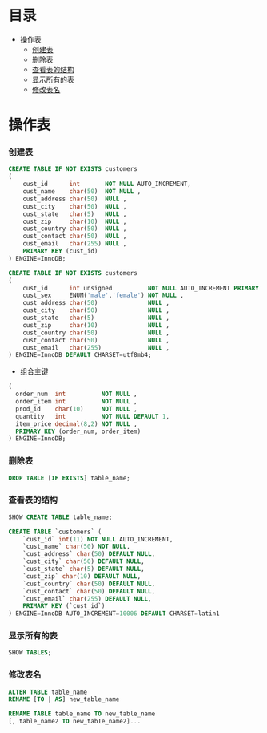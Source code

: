 # 目录
- [操作表](#操作表)
    - [创建表](#创建表)
    - [删除表](#删除表)
    - [查看表的结构](#查看表的结构)
    - [显示所有的表](#显示所有的表)
    - [修改表名](#修改表名)



<!-- = = = = = = = = = = = = = = = = = = = = = = = = = = = = = = = = = = = = = = = = = = = = = = = = = = = = = = = = = = = = -->
<!-- = = = = = = = = = = = = = = = = = = = = = = = = = = = = = = = = = = = = = = = = = = = = = = = = = = = = = = = = = = = = -->



# 操作表
### 创建表
```sql
CREATE TABLE IF NOT EXISTS customers
(
    cust_id      int       NOT NULL AUTO_INCREMENT,
    cust_name    char(50)  NOT NULL ,
    cust_address char(50)  NULL ,
    cust_city    char(50)  NULL ,
    cust_state   char(5)   NULL ,
    cust_zip     char(10)  NULL ,
    cust_country char(50)  NULL ,
    cust_contact char(50)  NULL ,
    cust_email   char(255) NULL ,
    PRIMARY KEY (cust_id)
) ENGINE=InnoDB;
```

```sql
CREATE TABLE IF NOT EXISTS customers
(
    cust_id      int unsigned          NOT NULL AUTO_INCREMENT PRIMARY KEY,
    cust_sex     ENUM('male','female') NOT NULL ,
    cust_address char(50)              NULL ,
    cust_city    char(50)              NULL ,
    cust_state   char(5)               NULL ,
    cust_zip     char(10)              NULL ,
    cust_country char(50)              NULL ,
    cust_contact char(50)              NULL ,
    cust_email   char(255)             NULL ,
) ENGINE=InnoDB DEFAULT CHARSET=utf8mb4;
```

* 组合主键
```sql
(
  order_num  int          NOT NULL ,
  order_item int          NOT NULL ,
  prod_id    char(10)     NOT NULL ,
  quantity   int          NOT NULL DEFAULT 1,
  item_price decimal(8,2) NOT NULL ,
  PRIMARY KEY (order_num, order_item)
) ENGINE=InnoDB;
```

### 删除表
```sql
DROP TABLE [IF EXISTS] table_name;
```

### 查看表的结构
```sql
SHOW CREATE TABLE table_name;

CREATE TABLE `customers` (
    `cust_id` int(11) NOT NULL AUTO_INCREMENT,
    `cust_name` char(50) NOT NULL,
    `cust_address` char(50) DEFAULT NULL,
    `cust_city` char(50) DEFAULT NULL,
    `cust_state` char(5) DEFAULT NULL,
    `cust_zip` char(10) DEFAULT NULL,
    `cust_country` char(50) DEFAULT NULL,
    `cust_contact` char(50) DEFAULT NULL,
    `cust_email` char(255) DEFAULT NULL,
    PRIMARY KEY (`cust_id`)
) ENGINE=InnoDB AUTO_INCREMENT=10006 DEFAULT CHARSET=latin1
```

### 显示所有的表
```sql
SHOW TABLES;
```

### 修改表名
```sql
ALTER TABLE table_name 
RENAME [TO | AS] new_table_name
```
```sql
RENAME TABLE table_name TO new_table_name 
[, table_name2 TO new_tabIe_name2]...
```
